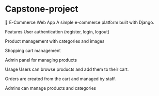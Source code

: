 # Capstone-project

🛒 E-Commerce Web App
A simple e-commerce platform built with Django.

Features
User authentication (register, login, logout)

Product management with categories and images

Shopping cart management

Admin panel for managing products

Usage
Users can browse products and add them to their cart.

Orders are created from the cart and managed by staff.

Admins can manage products and categories